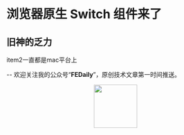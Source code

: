 # 浏览器原生 Switch 组件来了

## 旧神的乏力
item2一直都是mac平台上

-- 
欢迎关注我的公众号“**FEDaily**”，原创技术文章第一时间推送。

<center>
    <img src="" style="width: 100px;">
</center>

